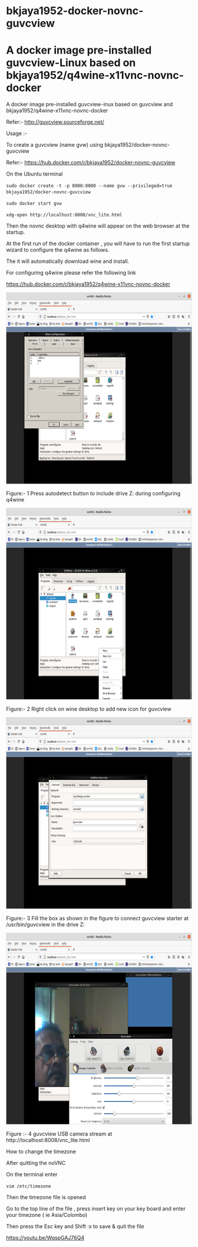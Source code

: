 # bkjaya1952-docker-novnc-guvcview
# A docker image pre-installed guvcview-Linux based on bkjaya1952/q4wine-x11vnc-novnc-docker

A docker image pre-installed guvcview-inux based on guvcview and bkjaya1952/q4wine-x11vnc-novnc-docker

Refer:- http://guvcview.sourceforge.net/

Usage :-

To create a guvcview (name gvw) using bkjaya1952/docker-novnc-guvcview

Refer:- https://hub.docker.com/r/bkjaya1952/docker-novnc-guvcview

On the Ubuntu terminal

<code>sudo docker create -t -p 8008:8080 --name gvw --privileged=true bkjaya1952/docker-novnc-guvcview</code>

<code>sudo docker start gvw</code>

<code>xdg-open http://localhost:8008/vnc_lite.html</code>

Then the novnc desktop with q4wine will appear on the web browser at the startup.

At the first run of the docker container , you will have to run the first startup wizard to configure the q4wine as follows.

The it will automatically download wine and install.

For configuring q4wine please refer the following link

https://hub.docker.com/r/bkjaya1952/q4wine-x11vnc-novnc-docker


<img src="https://raw.githubusercontent.com/bkjaya2020/bkjaya1952-docker-novnc-guvcview/master/Screenshot%20from%202020-09-09%2017-05-37.png" alt="https://raw.githubusercontent.com/bkjaya2020/bkjaya1952-docker-novnc-guvcview/master/Screenshot%20from%202020-09-09%2017-05-37.png" width="625" height="520">

Figure:- 1 Press autodetect button to include drive Z: during configuring q4wine

<img src="https://raw.githubusercontent.com/bkjaya2020/bkjaya1952-docker-novnc-guvcview/master/Screenshot%20from%202020-09-09%2017-06-08.png" alt="https://raw.githubusercontent.com/bkjaya2020/bkjaya1952-docker-novnc-guvcview/master/Screenshot%20from%202020-09-09%2017-06-08.png" width="625" height="520">

Figure:- 2 Right click on wine desktop to add new icon for guvcview 

<img src="https://raw.githubusercontent.com/bkjaya2020/bkjaya1952-docker-novnc-guvcview/master/Screenshot%20from%202020-09-09%2017-09-11.png" alt="https://raw.githubusercontent.com/bkjaya2020/bkjaya1952-docker-novnc-guvcview/master/Screenshot%20from%202020-09-09%2017-09-11.png" width="625" height="520">

Figure:- 3 Fill the box as shown in the figure to connect guvcview starter at /usr/bin/guvcview in the drive Z:

<img src="https://raw.githubusercontent.com/bkjaya2020/bkjaya1952-docker-novnc-guvcview/master/Screenshot%20from%202020-09-09%2017-10-46.png" alt="https://raw.githubusercontent.com/bkjaya2020/bkjaya1952-docker-novnc-guvcview/master/Screenshot%20from%202020-09-09%2017-10-46.png" width="625" height="520">

Figure :- 4 guvcview USB camera stream at http://localhost:8008/vnc_lite.html



How to change the timezone

After quitting the noVNC

On the terminal enter

<code>vim /etc/timezone</code>

Then the timezone file is opened

Go to the top line of the file , press insert key on your key board and enter your timezone ( ie Asia/Colombo)

Then press the Esc key and Shift :x to save & quit the file

https://youtu.be/WqspGAJ76Q4

